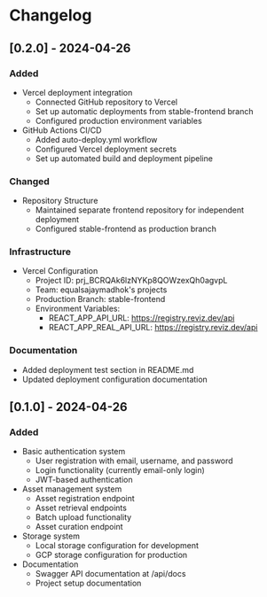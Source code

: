 # Changelog

## [0.2.0] - 2024-04-26
### Added
- Vercel deployment integration
  - Connected GitHub repository to Vercel
  - Set up automatic deployments from stable-frontend branch
  - Configured production environment variables
- GitHub Actions CI/CD
  - Added auto-deploy.yml workflow
  - Configured Vercel deployment secrets
  - Set up automated build and deployment pipeline

### Changed
- Repository Structure
  - Maintained separate frontend repository for independent deployment
  - Configured stable-frontend as production branch

### Infrastructure
- Vercel Configuration
  - Project ID: prj_BCRQAk6lzNYKp8QOWzexQh0agvpL
  - Team: equalsajaymadhok's projects
  - Production Branch: stable-frontend
  - Environment Variables:
    - REACT_APP_API_URL: https://registry.reviz.dev/api
    - REACT_APP_REAL_API_URL: https://registry.reviz.dev/api

### Documentation
- Added deployment test section in README.md
- Updated deployment configuration documentation

## [0.1.0] - 2024-04-26
### Added
- Basic authentication system
  - User registration with email, username, and password
  - Login functionality (currently email-only login)
  - JWT-based authentication
- Asset management system
  - Asset registration endpoint
  - Asset retrieval endpoints
  - Batch upload functionality
  - Asset curation endpoint
- Storage system
  - Local storage configuration for development
  - GCP storage configuration for production
- Documentation
  - Swagger API documentation at /api/docs
  - Project setup documentation